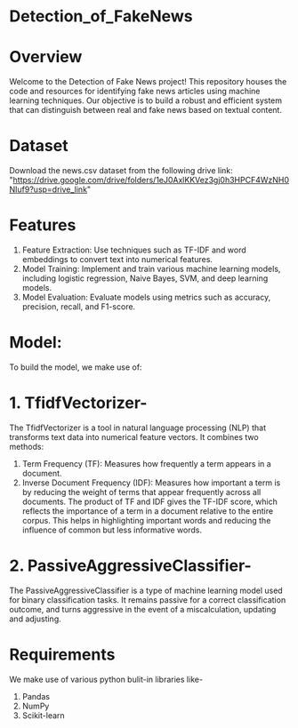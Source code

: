 # Detection_of_FakeNews

# Overview
Welcome to the Detection of Fake News project! This repository houses the code and resources for identifying fake news articles using machine learning techniques. Our objective is to build a robust and efficient system that can distinguish between real and fake news based on textual content.

# Dataset
Download the news.csv dataset from the following drive link:
"https://drive.google.com/drive/folders/1eJ0AxlKKVez3gj0h3HPCF4WzNH0NIuf9?usp=drive_link"

# Features
1. Feature Extraction:
   Use techniques such as TF-IDF and word embeddings to convert text into numerical features.
2. Model Training:
   Implement and train various machine learning models, including logistic regression, Naive Bayes, SVM, and deep learning models.
3. Model Evaluation:
   Evaluate models using metrics such as accuracy, precision, recall, and F1-score.

# Model:
To build the model, we make use of:
# 1. TfidfVectorizer-
   The TfidfVectorizer is a tool in natural language processing (NLP) that transforms text data into numerical feature vectors. It combines two methods:
   1. Term Frequency (TF): Measures how frequently a term appears in a document.
   2. Inverse Document Frequency (IDF): Measures how important a term is by reducing the weight of terms that appear frequently across all documents.
  The product of TF and IDF gives the TF-IDF score, which reflects the importance of a term in a document relative to the entire corpus. This helps in highlighting important words and reducing the influence of common but less informative words.

# 2. PassiveAggressiveClassifier-
   The PassiveAggressiveClassifier is a type of machine learning model used for binary classification tasks. It remains passive for a correct classification outcome, and turns aggressive in the event of a miscalculation, updating and adjusting.

# Requirements
We make use of various python bulit-in libraries like-
1. Pandas
2. NumPy
3. Scikit-learn
